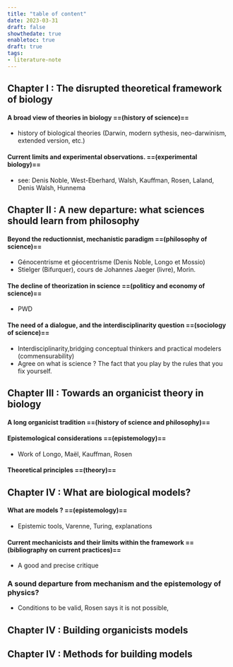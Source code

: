 ```yaml
---
title: "table of content"
date: 2023-03-31
draft: false
showthedate: true
enabletoc: true
draft: true
tags:
- literature-note
---
```


## **Chapter I** : The disrupted theoretical framework of biology 

#### A broad view of theories in biology ==(**history of science**)==

- history of biological theories (Darwin, modern sythesis, neo-darwinism, extended version, etc.)

#### Current limits and experimental observations. ==(experimental biology)==

- see: Denis Noble, West-Eberhard, Walsh, Kauffman, Rosen, Laland, Denis Walsh, Hunnema

## **Chapter II** : A new departure: what sciences should learn from philosophy 

#### Beyond the reductionnist, mechanistic paradigm  ==(philosophy of science)==

- Génocentrisme et géocentrisme (Denis Noble, Longo et Mossio)
- Stielger (Bifurquer), cours de Johannes Jaeger (livre), Morin.

#### The decline of theorization in science ==(politicy and economy of science)==

- PWD

#### The need of a dialogue, and the interdisciplinarity question ==(sociology of science)==

- Interdisciplinarity,bridging conceptual thinkers and practical modelers (commensurability)
- Agree on what is science ? The fact that you play by the rules that you fix yourself. 

## Chapter III : Towards an organicist theory in biology

#### A long organicist tradition ==(history of science and philosophy)==

#### Epistemological considerations ==(epistemology)==

- Work of Longo, Maël, Kauffman, Rosen

#### Theoretical principles  ==(theory)==

## Chapter IV : What are biological models?

#### What are models ? ==(epistemology)==

- Epistemic tools, Varenne, Turing, explanations

#### Current mechanicists and their limits within the framework ==(bibliography on current practices)==

- A good and precise critique

### A sound departure from mechanism and the epistemology of physics?

- Conditions to be valid, Rosen says it is not possible,


## Chapter IV : Building organicists models



## Chapter IV : Methods for building models

